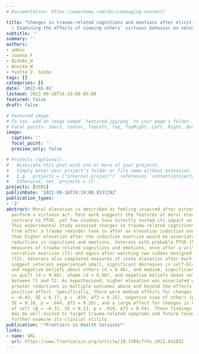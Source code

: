 ```yaml
---
# Documentation: https://wowchemy.com/docs/managing-content/

title: "Changes in trauma-related cognitions and emotions after eliciting moral elevation:\
  \ Examining the effects of viewing others' virtuous behavior on veterans with PTSD"
subtitle: ''
summary: ''
authors:
- admin
- Joanna_F
- BinhAn_H
- Annika_W
- Yvette Z. Szabo
tags: []
categories: []
date: '2022-01-01'
lastmod: 2022-09-16T14:19:00-05:00
featured: false
draft: false

# Featured image
# To use, add an image named `featured.jpg/png` to your page's folder.
# Focal points: Smart, Center, TopLeft, Top, TopRight, Left, Right, BottomLeft, Bottom, BottomRight.
image:
  caption: ''
  focal_point: ''
  preview_only: false

# Projects (optional).
#   Associate this post with one or more of your projects.
#   Simply enter your project's folder or file name without extension.
#   E.g. `projects = ["internal-project"]` references `content/project/deep-learning/index.md`.
#   Otherwise, set `projects = []`.
projects: [VERS]
publishDate: '2022-09-16T19:19:00.813729Z'
publication_types:
- '2'
abstract: Moral elevation is described as feeling inspired after witnessing someone
  perform a virtuous act. Past work suggests the features of moral elevation may be
  contrary to PTSD, yet few studies have directly tested its impact on relevant symptoms.
  This experimental study assessed changes in trauma-related cognitions and emotions
  from after a trauma reminder task to after an elevation induction exercise. We hypothesized
  that higher elevation after the induction exercise would be associated with greater
  reductions in cognitions and emotions. Veterans with probable PTSD (N = 38) completed
  measures of trauma-related cognitions and emotions, once after a written trauma
  narrative exercise (T1) and again after watching two videos designed to elicit elevation
  (T2). Veterans also completed measures of state elevation after each video. Results
  suggest veterans experienced small, significant decreases in self-blame (d = 0.36)
  and negative beliefs about others (d = 0.46), and medium, significant decreases
  in guilt (d = 0.68), shame (d = 0.60), and negative beliefs about self (d = 0.69)
  between T1 and T2. As hypothesized, higher elevation was associated with significantly
  greater reductions in multiple outcomes above and beyond the effects of general
  positive affect. Specifically, there were medium effects for changes in shame (β
  = −0.42, SE = 0.17, p = .019, Δf2 = 0.25), negative view of others (β = −0.34,
  SE = 0.16, p = .044, Δf2 = 0.20), and a large effect for changes in negative view
  of self (β = −0.31, SE = 0.13, p = .019, Δf2 = 0.54). These findings suggest elevation
  may be well-suited to target trauma-related symptoms and future research should
  further examine its clinical utility.
publication: '*Frontiers in Health Services*'
links:
- name: URL
  url: https://www.frontiersin.org/article/10.3389/frhs.2021.831032
---
```

